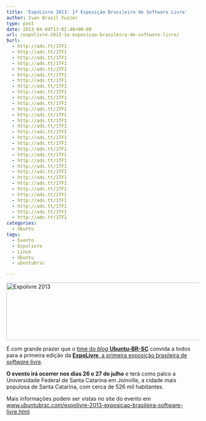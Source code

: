 ```yaml
---
title: 'ExpoLivre 2013: 1ª Exposição Brasileira de Software Livre'
author: Ivan Brasil Fuzzer
type: post
date: 2013-04-04T13:02:48+00:00
url: /expolivre-2013-1a-exposicao-brasileira-de-software-livre/
burl:
  - http://ads.tt/1TF1
  - http://ads.tt/1TF1
  - http://ads.tt/1TF1
  - http://ads.tt/1TF1
  - http://ads.tt/1TF1
  - http://ads.tt/1TF1
  - http://ads.tt/1TF1
  - http://ads.tt/1TF1
  - http://ads.tt/1TF1
  - http://ads.tt/1TF1
  - http://ads.tt/1TF1
  - http://ads.tt/1TF1
  - http://ads.tt/1TF1
  - http://ads.tt/1TF1
  - http://ads.tt/1TF1
  - http://ads.tt/1TF1
  - http://ads.tt/1TF1
  - http://ads.tt/1TF1
  - http://ads.tt/1TF1
  - http://ads.tt/1TF1
  - http://ads.tt/1TF1
  - http://ads.tt/1TF1
  - http://ads.tt/1TF1
  - http://ads.tt/1TF1
  - http://ads.tt/1TF1
  - http://ads.tt/1TF1
  - http://ads.tt/1TF1
  - http://ads.tt/1TF1
  - http://ads.tt/1TF1
  - http://ads.tt/1TF1
  - http://ads.tt/1TF1
categories:
  - Ubuntu
tags:
  - Evento
  - Expolivre
  - Linux
  - Ubuntu
  - ubuntubrsc

---
```

<a href="http://www.ubuntubrsc.com/expolivre-2013-exposicao-brasileira-software-livre.html" target="_blank" rel="nofollow"><img class="size-full wp-image-4914 aligncenter" title="Expolivre 2013" alt="Expolivre 2013" src="http://www.ubuntero.com.br/wp-content/uploads/2013/04/expolivre2013.png" width="600" height="150" /></a>

É com grande prazer que o <a title="Time do blog Ubuntu-BR-SC" href="http://www.ubuntubrsc.com/sobre/" target="_blank" rel="nofollow">time do <em>blog</em> <strong>Ubuntu-BR-SC</strong></a> convida a todos para a primeira edição da <a title="ExpoLivre" href="http://www.expolivre.com.br/" target="_blank" rel="nofollow"><strong>ExpoLivre</strong>, a primeira exposição brasileira de <em>software</em> livre</a>.

**O evento irá ocorrer nos dias 26 e 27 de julho** e terá como palco a Universidade Federal de Santa Catarina em Joinville, a cidade mais populosa de Santa Catarina, com cerca de 526 mil habitantes.

Mais informações podem ser vistas no site do evento em <a href="http://www.ubuntubrsc.com/expolivre-2013-exposicao-brasileira-software-livre.html" target="_blank" rel="nofollow">www.ubuntubrsc.com/expolivre-2013-exposicao-brasileira-software-livre.html</a>